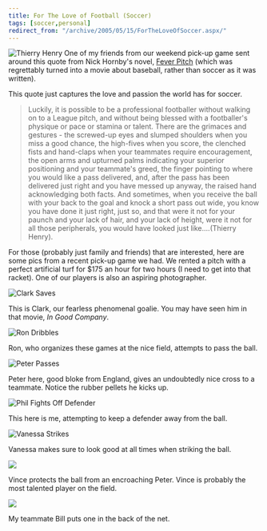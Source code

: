 ```yaml
---
title: For The Love of Football (Soccer)
tags: [soccer,personal]
redirect_from: "/archive/2005/05/15/ForTheLoveOfSoccer.aspx/"
---
```


![Thierry Henry](/assets/images/ThierryHenry.jpg) One of my friends from our weekend pick-up game sent around this quote from Nick Hornby's novel, [Fever Pitch](http://www.amazon.com/exec/obidos/tg/detail/-/1573226882/104-6358879-1601531?v=glance)
(which was regrettably turned into a movie about baseball, rather than soccer as it was written).

This quote just captures the love and passion the world has for soccer.

> Luckily, it is possible to be a professional footballer without
> walking on to a League pitch, and without being blessed with a
> footballer's physique or pace or stamina or talent. There are the
> grimaces and gestures - the screwed-up eyes and slumped shoulders when
> you miss a good chance, the high-fives when you score, the clenched
> fists and hand-claps when your teammates require encouragement, the
> open arms and upturned palms indicating your superior positioning and
> your teammate's greed, the finger pointing to where you would like a
> pass delivered, and, after the pass has been delivered just right and
> you have messed up anyway, the raised hand acknowledging both facts.
> And sometimes, when you receive the ball with your back to the goal
> and knock a short pass out wide, you know you have done it just right,
> just so, and that were it not for your paunch and your lack of hair,
> and your lack of height, were it not for all those peripherals, you
> would have looked just like....(Thierry Henry).

For those (probably just family and friends) that are interested, here are some pics from a recent pick-up game we had. We rented a pitch with a perfect artificial turf for $175 an hour for two hours (I need to get into that racket). One of our players is also an aspiring photographer.

![Clark Saves](/assets/images/ClarkSaves.jpg)

This is Clark, our fearless phenomenal goalie. You may have seen him in that movie, *In Good Company*.

![Ron Dribbles](/assets/images/RonDribbles.jpg)

Ron, who organizes these games at the nice field, attempts to pass the
ball.

![Peter Passes](/assets/images/PeterPasses.jpg)

Peter here, good bloke from England, gives an undoubtedly nice cross to
a teammate. Notice the rubber pellets he kicks up.

![Phil Fights Off Defender](/assets/images/PhilFightsOffDefender.jpg)

This here is me, attempting to keep a defender away from the ball.

![Vanessa Strikes](/assets/images/VanessaStrikes.jpg)

Vanessa makes sure to look good at all times when striking the ball.

![](/assets/images/VinceProtectsTheBall.jpg)

Vince protects the ball from an encroaching Peter. Vince is probably the
most talented player on the field.

![](/assets/images/BillPutsOneInTheNet.jpg)

My teammate Bill puts one in the back of the net.

